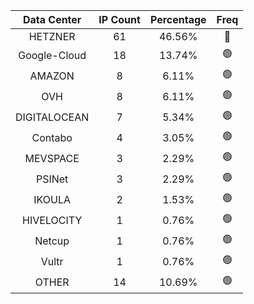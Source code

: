 | Data Center | IP Count | Percentage | Freq |
|:------------:|:--------:|:-----------:|:-----:|
| HETZNER | 61 | 46.56% | 🔴 |
| Google-Cloud | 18 | 13.74% | 🟢 |
| AMAZON | 8 | 6.11% | 🟢 |
| OVH | 8 | 6.11% | 🟢 |
| DIGITALOCEAN | 7 | 5.34% | 🟢 |
| Contabo | 4 | 3.05% | 🟢 |
| MEVSPACE | 3 | 2.29% | 🟢 |
| PSINet | 3 | 2.29% | 🟢 |
| IKOULA | 2 | 1.53% | 🟢 |
| HIVELOCITY | 1 | 0.76% | 🟢 |
| Netcup | 1 | 0.76% | 🟢 |
| Vultr | 1 | 0.76% | 🟢 |
| OTHER | 14 | 10.69% | 🟢 |